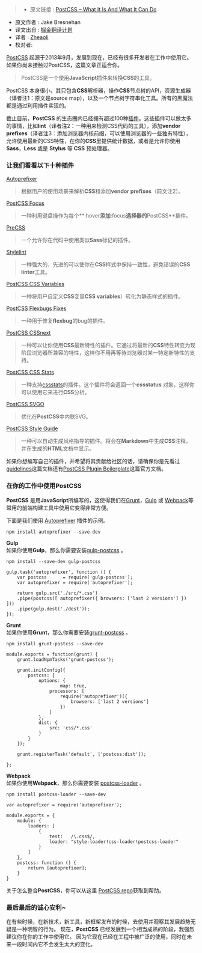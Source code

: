 >* 原文链接 : [PostCSS – What It Is And What It Can Do](https://web-design-weekly.com/2016/06/04/postcss-what-it-is-and-what-it-can-do/)
* 原文作者 : Jake Bresnehan
* 译文出自 : [掘金翻译计划](https://github.com/xitu/gold-miner)
* 译者 : [Zheaoli](https://github.com/Zheaoli)
* 校对者:


[PostCSS](http://postcss.org) 起源于2013年9月，发展到现在，已经有很多开发者在工作中使用它。 如果你尚未接触过PostCSS，这篇文章正适合你。
> PostCSS是一个使用**JavaScript**插件来转换**CSS**的工具。

PostCSS 本身很小，其只包含**CSS**解析器，操作**CSS**节点树的API，资源生成器（译者注1：原文是source map），以及一个节点树字符串化工具。所有的黑魔法都是通过利用插件实现的。

截止目前，**PostCSS** 的生态圈内已经拥有超过100种[插件](http://postcss.parts/ "PostCSS Plugins")。这些插件可以做太多的事情，比如**lint**（译者注2：一种用来检测CSS代码的工具），添加**vendor prefixes**（译者注3：添加浏览器内核前缀，可以使用浏览器的一些独有特性），允许使用最新的CSS特性，在你的**CSS**里提供统计数据，或者是允许你使用 **Sass**，**Less** 或是 **Stylus** 等 **CSS** 预处理器。

### 让我们看看以下十种插件

[Autoprefixer](https://github.com/postcss/autoprefixer "Autoprefixer")

> 根据用户的使用场景来解析**CSS**和添加**vendor prefixes**（前文注2）。

[PostCSS Focus](https://github.com/postcss/postcss-focus "PostCSS Focus")

> 一种利用键盘操作为每个**:hover**添加**:focus**选择器的**PostCSS**插件。

[PreCSS](https://github.com/jonathantneal/precss "PreCSS")

>一个允许你在代码中使用类似**Sass**标记的插件。

[Stylelint](https://github.com/stylelint/stylelint "Stylelint")

> 一种强大的，先进的可以使你在**CSS**样式中保持一致性，避免错误的**CSS linter**工具。

[PostCSS CSS Variables](https://github.com/MadLittleMods/postcss-css-variables "PostCSS CSS Vatiables")

> 一种将用户自定义**CSS**变量**CSS variables**）转化为静态样式的插件。

[PostCSS Flexbugs Fixes](https://github.com/luisrudge/postcss-flexbugs-fixes "PostCSS Flexbug FIxes")

> 一种用于修复**flexbug**的bug的插件。

[PostCSS CSSnext](https://github.com/MoOx/postcss-cssnext "PostCSS CSSnext")

> 一种可以让你使用**CSS**最新特性的插件。它通过将最新的**CSS**特性转变为现阶段浏览器所兼容的特性，这样你不用再等待浏览器对某一特定新特性的支持。

[PostCSS CSS Stats](https://github.com/cssstats/postcss-cssstats "PostCSS CSSStats")

> 一种支持[cssstats](https://github.com/cssstats/cssstats "CSS Stats")的插件。这个插件将会返回一个**cssstatus** 对象，这样你可以使用它来进行**CSS**分析。

[PostCSS SVGO](https://github.com/ben-eb/postcss-svgo "PostCSS SVGO")

> 优化在**PostCSS**中内联SVG。

[PostCSS Style Guide](https://github.com/morishitter/postcss-style-guide "PostCSS Style Guide")

> 一种可以自动生成风格指导的插件。将会在**Markdown**中生成**CSS**注释，并在生成的**HTML**文档中显示。

如果你想编写自己的插件，并希望将其贡献给社区的话，请确保你是先看过[guidelines](https://github.com/postcss/postcss/blob/master/docs/guidelines/plugin.md "PostCSS Guidelines")这篇文档还有[PostCSS Plugin Boilerplate](https://github.com/postcss/postcss-plugin-boilerplate "PostCSS Boilerplate")这篇官方文档。

### 在你的工作中使用**PostCSS**

**PostCSS** 是用**JavaScript**所编写的，这使得我们在[Grunt](http://gruntjs.com/)，[Gulp](http://gulpjs.com/) 或 [Webpack](https://webpack.github.io/)等常用的前端构建工具中使用它变得非常方便。

下面是我们使用 [Autoprefixer](https://github.com/postcss/autoprefixer "Autoprefixer") 插件的示例。

`npm install autoprefixer --save-dev`

**Gulp**  
如果你使用**Gulp**，那么你需要安装[gulp-postcss](https://github.com/postcss/gulp-postcss) 。

`npm install --save-dev gulp-postcss`

    gulp.task('autoprefixer', function () {
        var postcss      = require('gulp-postcss');
        var autoprefixer = require('autoprefixer');

        return gulp.src('./src/*.css')
        .pipe(postcss([ autoprefixer({ browsers: ['last 2 versions'] }) ]))
        .pipe(gulp.dest('./dest'));
    });

**Grunt**  
如果你使用**Grunt**，那么你需要安装[grunt-postcss](https://github.com/nDmitry/grunt-postcss) 。

`npm install grunt-postcss --save-dev`

    module.exports = function(grunt) {
        grunt.loadNpmTasks('grunt-postcss');

        grunt.initConfig({
            postcss: {
                options: {
                        map: true,
                    processors: [
                        require('autoprefixer')({
                            browsers: ['last 2 versions']
                        })
                    ]
                },
                dist: {
                    src: 'css/*.css'
                }
            }
        });

        grunt.registerTask('default', ['postcss:dist']);

    };

**Webpack**  
如果你使用**Webpack**，那么你需要安装 [postcss-loader](https://github.com/postcss/postcss-loader) 。

`npm install postcss-loader --save-dev`

    var autoprefixer = require('autoprefixer');

    module.exports = {
        module: {
            loaders: [
                {
                    test:   /\.css$/,
                    loader: "style-loader!css-loader!postcss-loader"
                }
            ]
        },
        postcss: function () {
            return [autoprefixer];
        }
    }

关于怎么整合**PostCSS**，你可以从这里 [PostCSS repo](https://github.com/postcss/postcss#usage)获取到帮助。

### 最后最后的诚心安利~

在有些时候，在新技术，新工具，新框架发布的时候，去使用并观察其发展趋势无疑是一种明智的行为。 现在，**PostCSS** 已经发展到一个相当成熟的阶段，我强烈建议你在你的工作中使用它。 因为它现在已经在工程中被广泛的使用，同时在未来一段时间内它不会发生太大的变化。
